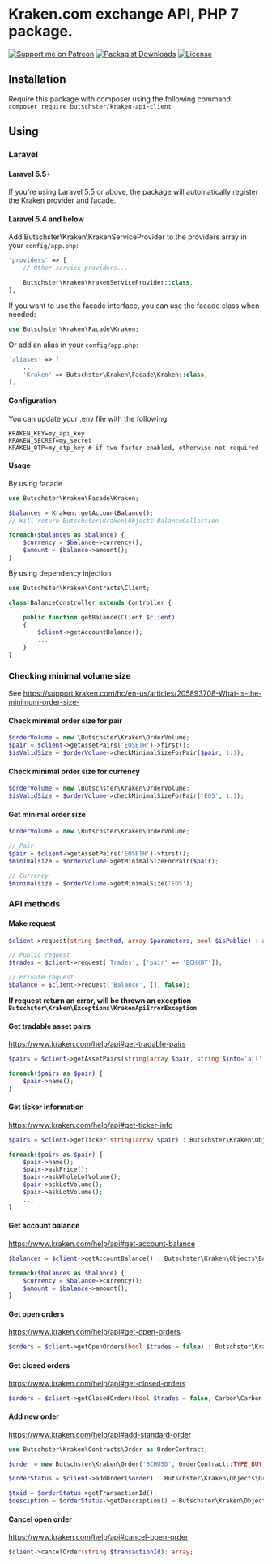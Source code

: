 # Kraken.com exchange API, PHP 7 package.

[![Support me on Patreon](https://img.shields.io/endpoint.svg?url=https%3A%2F%2Fshieldsio-patreon.vercel.app%2Fapi%3Fusername%3Dbutschster%26type%3Dpatrons&style=flat)](https://patreon.com/butschster)
[![Packagist Downloads](https://img.shields.io/packagist/dt/butschster/kraken-api-client)](https://packagist.org/packages/butschster/kraken-api-client)
[![License](https://poser.pugx.org/butschster/meta-tags/license)](https://packagist.org/packages/butschster/kraken-api-client)



## Installation

Require this package with composer using the following command:
`composer require butschster/kraken-api-client`

## Using

### Laravel

#### Laravel 5.5+
If you're using Laravel 5.5 or above, the package will automatically register the Kraken provider and facade.

#### Laravel 5.4 and below

Add Butschster\Kraken\KrakenServiceProvider to the providers array in your `config/app.php`:
```php
'providers' => [
    // Other service providers...

    Butschster\Kraken\KrakenServiceProvider::class,
],
```

If you want to use the facade interface, you can use the facade class when needed:
```php
use Butschster\Kraken\Facade\Kraken;
```

Or add an alias in your `config/app.php`:

```php
'aliases' => [
    ...
    'Kraken' => Butschster\Kraken\Facade\Kraken::class,
],
```

#### Configuration

You can update your .env file with the following:
```
KRAKEN_KEY=my_api_key
KRAKEN_SECRET=my_secret
KRAKEN_OTP=my_otp_key # if two-factor enabled, otherwise not required
```

#### Usage

By using facade
```php
use Butschster\Kraken\Facade\Kraken;

$balances = Kraken::getAccountBalance(); 
// Will return Butschster\Kraken\Objects\BalanceCollection

foreach($balances as $balance) {
    $currency = $balance->currency();
    $amount = $balance->amount();
}
```

By using dependency injection
```php
use Butschster\Kraken\Contracts\Client;

class BalanceConstroller extends Controller {

    public function getBalance(Client $client)
    {
        $client->getAccountBalance();
        ...
    }
}
```

### Checking minimal volume size

See https://support.kraken.com/hc/en-us/articles/205893708-What-is-the-minimum-order-size-

#### Check minimal order size for pair
```php
$orderVolume = new \Butschster\Kraken\OrderVolume;
$pair = $client->getAssetPairs('EOSETH')->first();
$isValidSize = $orderVolume->checkMinimalSizeForPair($pair, 1.1);
```

#### Check minimal order size for currency
```php
$orderVolume = new \Butschster\Kraken\OrderVolume;
$isValidSize = $orderVolume->checkMinimalSizeForPair('EOS', 1.1);
```

#### Get minimal order size
```php
$orderVolume = new \Butschster\Kraken\OrderVolume;

// Pair
$pair = $client->getAssetPairs('EOSETH')->first();
$minimalsize = $orderVolume->getMinimalSizeForPair($pair);

// Currency
$minimalsize = $orderVolume->getMinimalSize('EOS');
```


### API methods

#### Make request

```php
$client->request(string $method, array $parameters, bool $isPublic) : array;

// Public request
$trades = $client->request('Trades', ['pair' => 'BCHXBT']);

// Private request
$balance = $client->request('Balance', [], false);
```

**If request return an error, will be thrown an exception `Butschster\Kraken\Exceptions\KrakenApiErrorException`**

#### Get tradable asset pairs
https://www.kraken.com/help/api#get-tradable-pairs

```php
$pairs = $client->getAssetPairs(string|array $pair, string $info='all') : Butschster\Kraken\Objects\PairCollection;

foreach($pairs as $pair) {
    $pair->name();
}
```

#### Get ticker information
https://www.kraken.com/help/api#get-ticker-info

```php
$pairs = $client->getTicker(string|array $pair) : Butschster\Kraken\Objects\TickerCollection;

foreach($pairs as $pair) {
    $pair->name();
    $pair->askPrice();
    $pair->askWholeLotVolume();
    $pair->askLotVolume();
    $pair->askLotVolume();
    ...
}
```

#### Get account balance
https://www.kraken.com/help/api#get-account-balance

```php
$balances = $client->getAccountBalance() : Butschster\Kraken\Objects\BalanceCollection;

foreach($balances as $balance) {
    $currency = $balance->currency();
    $amount = $balance->amount();
}
```

#### Get open orders
https://www.kraken.com/help/api#get-open-orders

```php
$orders = $client->getOpenOrders(bool $trades = false) : Butschster\Kraken\Objects\OrdersCollection;
```

#### Get closed orders
https://www.kraken.com/help/api#get-closed-orders

```php
$orders = $client->getClosedOrders(bool $trades = false, Carbon\Carbon $start = null, Carbon\Carbon $end = null) : Butschster\Kraken\Objects\OrdersCollection;
```

#### Add new order
https://www.kraken.com/help/api#add-standard-order

```php
use Butschster\Kraken\Contracts\Order as OrderContract;

$order = new Butschster\Kraken\Order('BCHUSD', OrderContract::TYPE_BUY, OrderContract::ORDER_TYPE_MARKET, 20);

$orderStatus = $client->addOrder($order) : Butschster\Kraken\Objects\OrderStatus;

$txid = $orderStatus->getTransactionId();
$desciption = $orderStatus->getDescription() = Butschster\Kraken\Objects\OrderStatusDescription;
```

#### Cancel open order
https://www.kraken.com/help/api#cancel-open-order

```php
$client->cancelOrder(string $transactionId): array;
```
